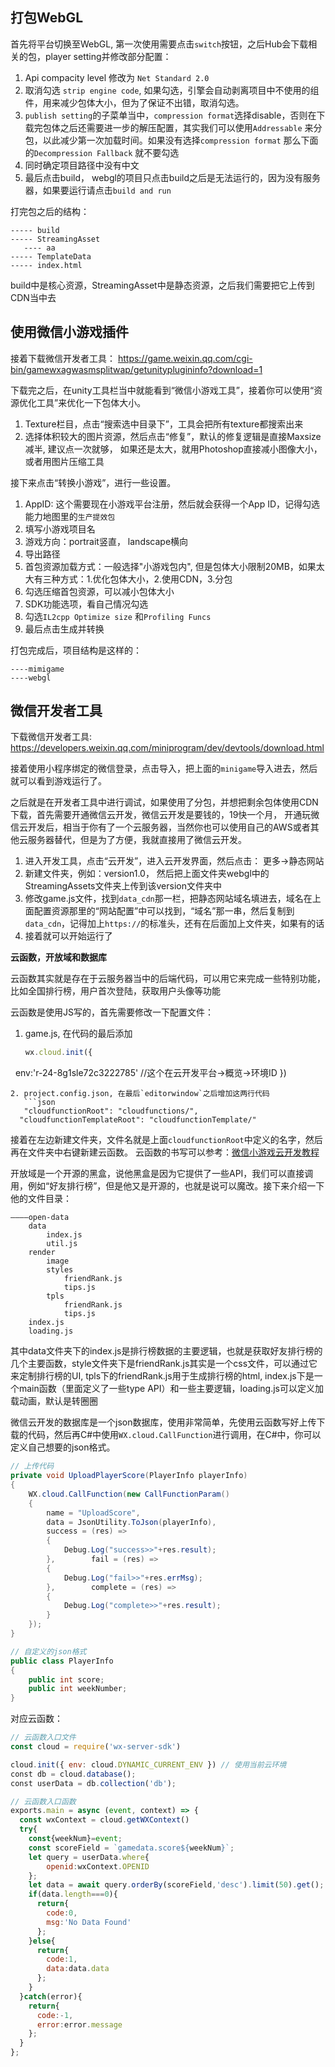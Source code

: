 ## 打包WebGL
首先将平台切换至WebGL, 第一次使用需要点击`switch`按钮，之后Hub会下载相关的包，player setting并修改部分配置：
1. Api compacity level 修改为 `Net Standard 2.0`
2. 取消勾选 `strip engine code`, 如果勾选，引擎会自动剥离项目中不使用的组件，用来减少包体大小，但为了保证不出错，取消勾选。
3. `publish setting`的子菜单当中，`compression format`选择disable，否则在下载完包体之后还需要进一步的解压配置，其实我们可以使用`Addressable` 来分包，以此减少第一次加载时间。如果没有选择`compression format` 那么下面的`Decompression Fallback` 就不要勾选
4. 同时确定项目路径中没有中文
5. 最后点击build， webgl的项目只点击build之后是无法运行的，因为没有服务器，如果要运行请点击`build and run`

打完包之后的结构：
```
----- build
----- StreamingAsset
   ---- aa
----- TemplateData
----- index.html
```

build中是核心资源，StreamingAsset中是静态资源，之后我们需要把它上传到CDN当中去

## 使用微信小游戏插件

接着下载微信开发者工具：
https://game.weixin.qq.com/cgi-bin/gamewxagwasmsplitwap/getunityplugininfo?download=1

下载完之后，在unity工具栏当中就能看到“微信小游戏工具”，接着你可以使用“资源优化工具”来优化一下包体大小。
1. Texture栏目，点击“搜索选中目录下”，工具会把所有texture都搜索出来
2. 选择体积较大的图片资源，然后点击“修复”，默认的修复逻辑是直接Maxsize减半, 建议点一次就够， 如果还是太大，就用Photoshop直接减小图像大小，或者用图片压缩工具

接下来点击“转换小游戏”，进行一些设置。
1. AppID: 这个需要现在小游戏平台注册，然后就会获得一个App ID，记得勾选能力地图里的`生产提效包`
2. 填写小游戏项目名
3. 游戏方向：portrait竖直， landscape横向
4. 导出路径
5. 首包资源加载方式：一般选择"小游戏包内", 但是包体大小限制20MB，如果太大有三种方式：1.优化包体大小，2.使用CDN，3.分包
6. 勾选压缩首包资源，可以减小包体大小
7. SDK功能选项，看自己情况勾选
8. 勾选`IL2cpp Optimize size` 和`Profiling Funcs`
9. 最后点击生成并转换

打包完成后，项目结构是这样的：
```
----mimigame
----webgl
```

## 微信开发者工具

下载微信开发者工具:
https://developers.weixin.qq.com/miniprogram/dev/devtools/download.html

接着使用小程序绑定的微信登录，点击导入，把上面的`minigame`导入进去，然后就可以看到游戏运行了。

之后就是在开发者工具中进行调试，如果使用了分包，并想把剩余包体使用CDN下载，首先需要开通微信云开发，微信云开发是要钱的，19快一个月， 开通玩微信云开发后，相当于你有了一个云服务器，当然你也可以使用自己的AWS或者其他云服务器替代，但是为了方便，我就直接用了微信云开发。

1. 进入开发工具，点击“云开发”，进入云开发界面，然后点击： 更多->静态网站
2. 新建文件夹，例如：version1.0， 然后把上面文件夹webgl中的StreamingAssets文件夹上传到该version文件夹中
3. 修改game.js文件，找到`data_cdn`那一栏，把静态网站域名填进去，域名在上面配置资源那里的“网站配置”中可以找到，“域名”那一串，然后复制到`data_cdn`，记得加上`https://`的标准头，还有在后面加上文件夹，如果有的话
4. 接着就可以开始运行了

**云函数，开放域和数据库**

云函数其实就是存在于云服务器当中的后端代码，可以用它来完成一些特别功能，比如全国排行榜，用户首次登陆，获取用户头像等功能

云函数是使用JS写的，首先需要修改一下配置文件：
1. game.js, 在代码的最后添加
   ```javascript
   wx.cloud.init({
    env:'r-24-8g1sle72c3222785' //这个在云开发平台->概览->环境ID
  })
```
2. project.config.json, 在最后`editorwindow`之后增加这两行代码
   ```json
   "cloudfunctionRoot": "cloudfunctions/",
  "cloudfunctionTemplateRoot": "cloudfunctionTemplate/"
```

接着在左边新建文件夹，文件名就是上面`cloudfunctionRoot`中定义的名字，然后再在文件夹中右键新建云函数。
云函数的书写可以参考：[微信小游戏云开发教程](https://www.bilibili.com/video/BV1pM4m1o75c/?spm_id_from=333.788&vd_source=aa5941181a001e6a25484f9cc9def3d9)


开放域是一个开源的黑盒，说他黑盒是因为它提供了一些API，我们可以直接调用，例如“好友排行榜”，但是他又是开源的，也就是说可以魔改。接下来介绍一下他的文件目录：
```
————open-data
	data
		index.js
		util.js
	render
		image
		styles
			friendRank.js
			tips.js
		tpls
			friendRank.js
			tips.js
	index.js
	loading.js
```

其中data文件夹下的index.js是排行榜数据的主要逻辑，也就是获取好友排行榜的几个主要函数，style文件夹下是friendRank.js其实是一个css文件，可以通过它来定制排行榜的UI, tpls下的friendRank.js用于生成排行榜的html, index.js下是一个main函数（里面定义了一些type API）和一些主要逻辑，loading.js可以定义加载动画，默认是转圈圈

微信云开发的数据库是一个json数据库，使用非常简单，先使用云函数写好上传下载的代码，然后再C#中使用`WX.cloud.CallFunction`进行调用，在C#中，你可以定义自己想要的json格式。
```c#
// 上传代码
private void UploadPlayerScore(PlayerInfo playerInfo)  
{  
    WX.cloud.CallFunction(new CallFunctionParam()  
    {  
        name = "UploadScore",  
        data = JsonUtility.ToJson(playerInfo),  
        success = (res) =>  
        {  
            Debug.Log("success>>"+res.result);  
        },        fail = (res) =>  
        {  
            Debug.Log("fail>>"+res.errMsg);  
        },        complete = (res) =>  
        {  
            Debug.Log("complete>>"+res.result);  
        }    
    });
}

// 自定义的json格式
public class PlayerInfo  
{  
    public int score;  
    public int weekNumber;  
}
```

对应云函数：
```javascript
// 云函数入口文件
const cloud = require('wx-server-sdk')

cloud.init({ env: cloud.DYNAMIC_CURRENT_ENV }) // 使用当前云环境
const db = cloud.database();
const userData = db.collection('db');

// 云函数入口函数
exports.main = async (event, context) => {
  const wxContext = cloud.getWXContext()
  try{
    const{weekNum}=event;
    const scoreField = `gamedata.score${weekNum}`;
    let query = userData.where{
        openid:wxContext.OPENID
    };
    let data = await query.orderBy(scoreField,'desc').limit(50).get();
    if(data.length===0){
      return{
        code:0,
        msg:'No Data Found'
      };
    }else{
      return{
        code:1,
        data:data.data
      };
    }
  }catch(error){
    return{
      code:-1,
      error:error.message
    };
  }
};
```